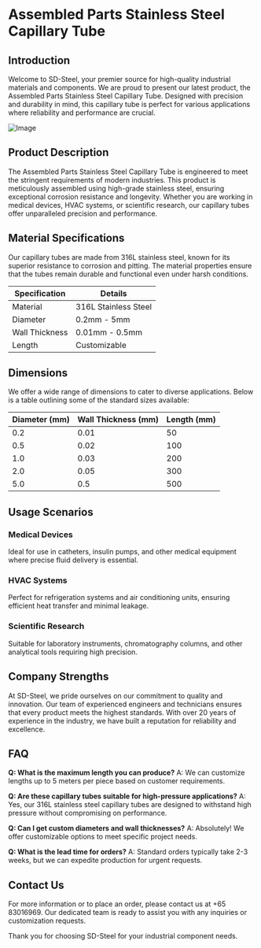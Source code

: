 # Assembled Parts Stainless Steel Capillary Tube

## Introduction

Welcome to SD-Steel, your premier source for high-quality industrial materials and components. We are proud to present our latest product, the Assembled Parts Stainless Steel Capillary Tube. Designed with precision and durability in mind, this capillary tube is perfect for various applications where reliability and performance are crucial.

![Image](https://github.com/user-attachments/assets/2567258e-e124-4816-932d-1809bd27ef0b)

## Product Description

The Assembled Parts Stainless Steel Capillary Tube is engineered to meet the stringent requirements of modern industries. This product is meticulously assembled using high-grade stainless steel, ensuring exceptional corrosion resistance and longevity. Whether you are working in medical devices, HVAC systems, or scientific research, our capillary tubes offer unparalleled precision and performance.

## Material Specifications

Our capillary tubes are made from 316L stainless steel, known for its superior resistance to corrosion and pitting. The material properties ensure that the tubes remain durable and functional even under harsh conditions.

| Specification | Details |
|---------------|---------|
| Material      | 316L Stainless Steel |
| Diameter      | 0.2mm - 5mm |
| Wall Thickness | 0.01mm - 0.5mm |
| Length        | Customizable |

## Dimensions

We offer a wide range of dimensions to cater to diverse applications. Below is a table outlining some of the standard sizes available:

| Diameter (mm) | Wall Thickness (mm) | Length (mm) |
|---------------|---------------------|-------------|
| 0.2           | 0.01                | 50          |
| 0.5           | 0.02                | 100         |
| 1.0           | 0.03                | 200         |
| 2.0           | 0.05                | 300         |
| 5.0           | 0.5                 | 500         |

## Usage Scenarios

### Medical Devices
Ideal for use in catheters, insulin pumps, and other medical equipment where precise fluid delivery is essential.

### HVAC Systems
Perfect for refrigeration systems and air conditioning units, ensuring efficient heat transfer and minimal leakage.

### Scientific Research
Suitable for laboratory instruments, chromatography columns, and other analytical tools requiring high precision.

## Company Strengths

At SD-Steel, we pride ourselves on our commitment to quality and innovation. Our team of experienced engineers and technicians ensures that every product meets the highest standards. With over 20 years of experience in the industry, we have built a reputation for reliability and excellence.

## FAQ

**Q: What is the maximum length you can produce?**
A: We can customize lengths up to 5 meters per piece based on customer requirements.

**Q: Are these capillary tubes suitable for high-pressure applications?**
A: Yes, our 316L stainless steel capillary tubes are designed to withstand high pressure without compromising on performance.

**Q: Can I get custom diameters and wall thicknesses?**
A: Absolutely! We offer customizable options to meet specific project needs.

**Q: What is the lead time for orders?**
A: Standard orders typically take 2-3 weeks, but we can expedite production for urgent requests.

## Contact Us

For more information or to place an order, please contact us at +65 83016969. Our dedicated team is ready to assist you with any inquiries or customization requests.

Thank you for choosing SD-Steel for your industrial component needs.